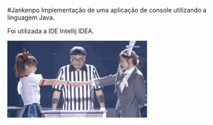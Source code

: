 #Jankenpo
Implementação de uma aplicação de console utilizando a linguagem Java.

Foi utilizada a IDE Intellij IDEA. 


![image](giphy.gif)